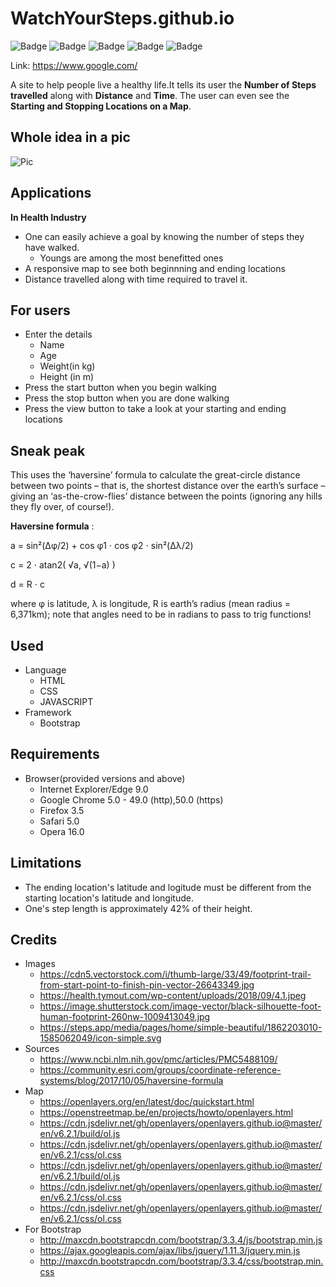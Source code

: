 # WatchYourSteps.github.io

![Badge](https://img.shields.io/badge/Watch%20Your%20Steps-BrightGreen)
![Badge](https://img.shields.io/badge/Step%20Counter-informational)
![Badge](https://img.shields.io/badge/Map-ff69b4)
![Badge](https://img.shields.io/badge/Health-yellow)
![Badge](https://img.shields.io/badge/Time%20Walked-orange)

Link: https://www.google.com/

A site to help people live a healthy life.It tells its user the **Number of Steps travelled** along with **Distance** and **Time**. The user can even see the **Starting and Stopping Locations on a Map**.


## Whole idea in a pic
![Pic](https://cdn5.vectorstock.com/i/thumb-large/33/49/footprint-trail-from-start-point-to-finish-pin-vector-26643349.jpg)


## Applications
  **In Health Industry**
  * One can easily achieve a goal by knowing the number of steps they have walked.
    * Youngs are among the most benefitted ones
  * A responsive map to see both beginnning and ending locations
  * Distance travelled along with time required to travel it.


## For users
* Enter the details 
  * Name
  * Age
  * Weight(in kg)
  * Height (in m)
* Press the start button when you begin walking
* Press the stop button when you are done walking
* Press the view button to take a look at your starting and ending locations


## Sneak peak
This uses the ‘haversine’ formula to calculate the great-circle distance between two points – that is, the shortest distance over the earth’s surface – giving an ‘as-the-crow-flies’ distance between the points (ignoring any hills they fly over, of course!).

**Haversine formula** :	

a = sin²(Δφ/2) + cos φ1 ⋅ cos φ2 ⋅ sin²(Δλ/2)

c = 2 ⋅ atan2( √a, √(1−a) )

d = R ⋅ c

where	φ is latitude, λ is longitude, R is earth’s radius (mean radius = 6,371km);
note that angles need to be in radians to pass to trig functions!
  
  
## Used
  * Language
    * HTML
    * CSS
    * JAVASCRIPT
  * Framework
    * Bootstrap
   

## Requirements
* Browser(provided versions and above)
  * Internet Explorer/Edge  9.0 
  * Google Chrome  5.0 - 49.0 (http),50.0 (https)
  * Firefox  3.5 
  * Safari  5.0
  * Opera 16.0
  
  
## Limitations
  * The ending location's latitude and logitude must be different from the starting location's latitude and longitude.
  * One's step length is approximately 42% of their height.
  

## Credits
  * Images
      * https://cdn5.vectorstock.com/i/thumb-large/33/49/footprint-trail-from-start-point-to-finish-pin-vector-26643349.jpg
      * https://health.tymout.com/wp-content/uploads/2018/09/4.1.jpeg
      * https://image.shutterstock.com/image-vector/black-silhouette-foot-human-footprint-260nw-1009413049.jpg
      * https://steps.app/media/pages/home/simple-beautiful/1862203010-1585062049/icon-simple.svg
  * Sources
       * https://www.ncbi.nlm.nih.gov/pmc/articles/PMC5488109/
       * https://community.esri.com/groups/coordinate-reference-systems/blog/2017/10/05/haversine-formula
  * Map
      * https://openlayers.org/en/latest/doc/quickstart.html
      * https://openstreetmap.be/en/projects/howto/openlayers.html
      * https://cdn.jsdelivr.net/gh/openlayers/openlayers.github.io@master/en/v6.2.1/build/ol.js
      * https://cdn.jsdelivr.net/gh/openlayers/openlayers.github.io@master/en/v6.2.1/css/ol.css
      * https://cdn.jsdelivr.net/gh/openlayers/openlayers.github.io@master/en/v6.2.1/build/ol.js
      * https://cdn.jsdelivr.net/gh/openlayers/openlayers.github.io@master/en/v6.2.1/css/ol.css
      * https://cdn.jsdelivr.net/gh/openlayers/openlayers.github.io@master/en/v6.2.1/css/ol.css
  * For Bootstrap
      * http://maxcdn.bootstrapcdn.com/bootstrap/3.3.4/js/bootstrap.min.js
      * https://ajax.googleapis.com/ajax/libs/jquery/1.11.3/jquery.min.js
      * http://maxcdn.bootstrapcdn.com/bootstrap/3.3.4/css/bootstrap.min.css  
